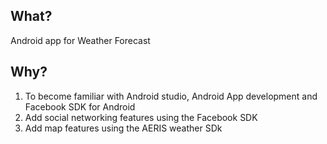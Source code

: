 What?
------------------------------------
Android app for Weather Forecast

Why?
-------------------------------------
1. To become familiar with Android studio, Android App development and Facebook SDK for Android
2. Add social networking features using the Facebook SDK
3. Add map features using the AERIS weather SDk
